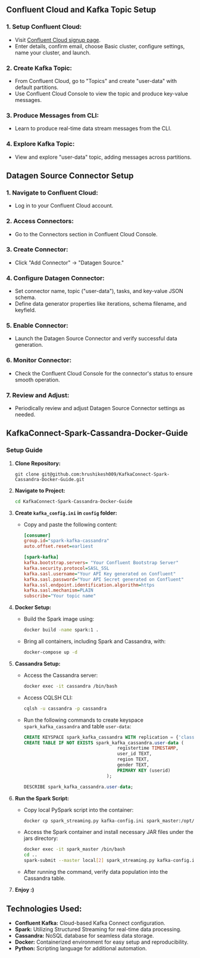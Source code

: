 ## Confluent Cloud and Kafka Topic Setup

### 1. **Setup Confluent Cloud:**
   - Visit [Confluent Cloud signup page](https://confluent.cloud/signup).
   - Enter details, confirm email, choose Basic cluster, configure settings, name your cluster, and launch.

### 2. **Create Kafka Topic:**
   - From Confluent Cloud, go to "Topics" and create "user-data" with default partitions.
   - Use Confluent Cloud Console to view the topic and produce key-value messages.

### 3. **Produce Messages from CLI:**
   - Learn to produce real-time data stream messages from the CLI.

### 4. **Explore Kafka Topic:**
   - View and explore "user-data" topic, adding messages across partitions.

## Datagen Source Connector Setup

### 1. **Navigate to Confluent Cloud:**
   - Log in to your Confluent Cloud account.

### 2. **Access Connectors:**
   - Go to the Connectors section in Confluent Cloud Console.

### 3. **Create Connector:**
   - Click "Add Connector" -> "Datagen Source."

### 4. **Configure Datagen Connector:**
   - Set connector name, topic ("user-data"), tasks, and key-value JSON schema.
   - Define data generator properties like iterations, schema filename, and keyfield.

### 5. **Enable Connector:**
   - Launch the Datagen Source Connector and verify successful data generation.

### 6. **Monitor Connector:**
   - Check the Confluent Cloud Console for the connector's status to ensure smooth operation.

### 7. **Review and Adjust:**
   - Periodically review and adjust Datagen Source Connector settings as needed.

## KafkaConnect-Spark-Cassandra-Docker-Guide

### Setup Guide

1. **Clone Repository:**
   ```
   git clone git@github.com:hrushikesh009/KafkaConnect-Spark-Cassandra-Docker-Guide.git
   ```

2. **Navigate to Project:**
   ```bash
   cd KafkaConnect-Spark-Cassandra-Docker-Guide
   ```

3. **Create `kafka_config.ini` in `config` folder:**
   - Copy and paste the following content:

     ```ini
     [consumer]
     group.id="spark-kafka-cassandra"
     auto.offset.reset=earliest

     [spark-kafka]
     kafka.bootstrap.servers= "Your Confluent Bootstrap Server"
     kafka.security.protocol=SASL_SSL
     kafka.sasl.username="Your API Key generated on Confluent"
     kafka.sasl.password="Your API Secret generated on Confluent"
     kafka.ssl.endpoint.identification.algorithm=https
     kafka.sasl.mechanism=PLAIN
     subscribe="Your topic name"
     ```

4. **Docker Setup:**
   - Build the Spark image using:
     ```bash
     docker build -name spark:1 .
     ```
   - Bring all containers, including Spark and Cassandra, with:
     ```bash
     docker-compose up -d
     ```

5. **Cassandra Setup:**
   - Access the Cassandra server:
     ```bash
     docker exec -it cassandra /bin/bash
     ```
   - Access CQLSH CLI:
     ```bash
     cqlsh -u cassandra -p cassandra
     ```
   - Run the following commands to create keyspace `spark_kafka_cassandra` and table `user-data`:
     ```sql
     CREATE KEYSPACE spark_kafka_cassandra WITH replication = {'class':'SimpleStrategy','replication_factor':1};
     CREATE TABLE IF NOT EXISTS spark_kafka_cassandra.user-data (
                                        registertime TIMESTAMP,
                                        user_id TEXT,
                                        region TEXT,
                                        gender TEXT,
                                        PRIMARY KEY (userid)
                                    );

     DESCRIBE spark_kafka_cassandra.user-data;
     ```

6. **Run the Spark Script:**
   - Copy local PySpark script into the container:
     ```bash
     docker cp spark_streaming.py kafka-config.ini spark_master:/opt/bitnami/spark/
     ```
   - Access the Spark container and install necessary JAR files under the jars directory:
     ```bash
     docker exec -it spark_master /bin/bash
     cd ..
     spark-submit --master local[2] spark_streaming.py kafka-config.ini
     ```
   - After running the command, verify data population into the Cassandra table.

7. **Enjoy :)**

## Technologies Used:

- **Confluent Kafka:** Cloud-based Kafka Connect configuration.
- **Spark:** Utilizing Structured Streaming for real-time data processing.
- **Cassandra:** NoSQL database for seamless data storage.
- **Docker:** Containerized environment for easy setup and reproducibility.
- **Python:** Scripting language for additional automation.


